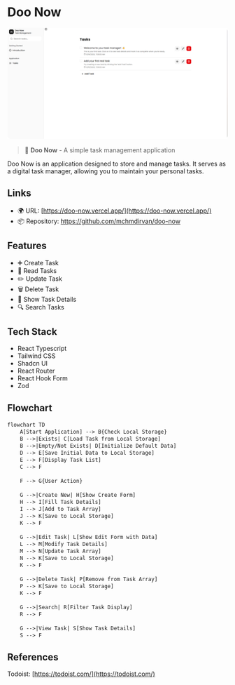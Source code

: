 # Doo Now

![header](public/header.png)

> 📇 **Doo Now** - A simple task management application

Doo Now is an application designed to store and manage tasks. It serves as a digital task manager, allowing you to maintain your personal tasks.

## Links

- 🌍 URL: [https://doo-now.vercel.app/](https://doo-now.vercel.app/)
- 📦 Repository: <https://github.com/mchmdirvan/doo-now>

## Features

- ➕ Create Task
- 📖 Read Tasks
- ✏️ Update Task
- 🗑️ Delete Task
- 👤 Show Task Details
- 🔍 Search Tasks

## Tech Stack

- React Typescript
- Tailwind CSS
- Shadcn UI
- React Router
- React Hook Form
- Zod

## Flowchart

```mermaid
flowchart TD
    A[Start Application] --> B{Check Local Storage}
    B -->|Exists| C[Load Task from Local Storage]
    B -->|Empty/Not Exists| D[Initialize Default Data]
    D --> E[Save Initial Data to Local Storage]
    E --> F[Display Task List]
    C --> F

    F --> G{User Action}

    G -->|Create New| H[Show Create Form]
    H --> I[Fill Task Details]
    I --> J[Add to Task Array]
    J --> K[Save to Local Storage]
    K --> F

    G -->|Edit Task| L[Show Edit Form with Data]
    L --> M[Modify Task Details]
    M --> N[Update Task Array]
    N --> K[Save to Local Storage]
    K --> F

    G -->|Delete Task| P[Remove from Task Array]
    P --> K[Save to Local Storage]
    K --> F

    G -->|Search| R[Filter Task Display]
    R --> F

    G -->|View Task| S[Show Task Details]
    S --> F
```

## References

Todoist: [https://todoist.com/](https://todoist.com/)
